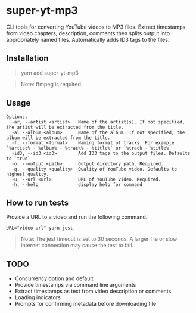 # super-yt-mp3

CLI tools for converting YouTube videos to MP3 files. Extract timestamps from video chapters, description, comments then splits output into appropriately named files. Automatically adds ID3 tags to the files.

## Installation

> yarn add super-yt-mp3

> Note: ffmpeg is required.

## Usage

```
Options:
  -ar, --artist <artist>   Name of the artist(s). If not specified, the artist will be extracted from the title.
  -al --album <album>      Name of the album. If not specified, the album will be extracted from the title.
  -f, --format <format>    Naming format of tracks. For example `%artist% - %album% - %track% - %title%` or `%track - %title%`
  -id3, --id3 <id3>        Add ID3 tags to the output files. Defaults to `true`
  -o, --output <path>      Output directory path. Required.
  -q, --quality <quality>  Quality of YouTube video. Defaults to highest quality.
  -u, --url <url>          URL of YouTube video. Required.
  -h, --help               display help for command
```

## How to run tests

Provide a URL to a video and run the following command.

```shell
URL="video url" yarn jest
```

> Note: The jest timeout is set to 30 seconds. A larger file or slow internet connection may cause the test to fail.


## TODO

- Concurrency option and default
- Provide timestamps via command line arguments
- Extract timestamps as text from video description or comments
- Loading indicators
- Prompts for confirming metadata before downloading file
